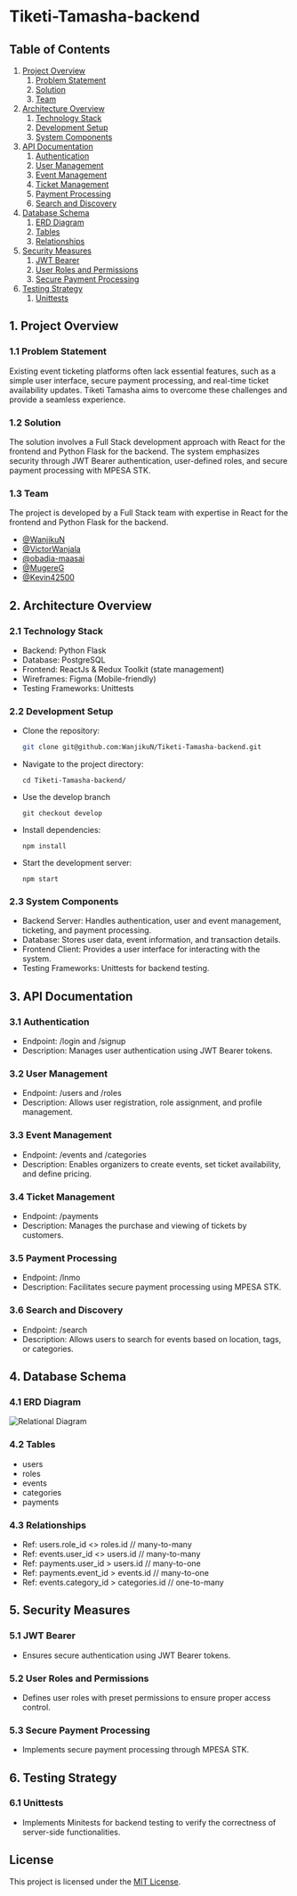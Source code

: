 # Tiketi-Tamasha-backend

## Table of Contents
1. [Project Overview](#project-overview)
   1. [Problem Statement](#problem-statement)
   2. [Solution](#solution)
   3. [Team](#team)
2. [Architecture Overview](#architecture-overview)
   1. [Technology Stack](#technology-stack)
   2. [Development Setup](#development-setup)
   3. [System Components](#system-components)
3. [API Documentation](#api-documentation)
   1. [Authentication](#authentication)
   2. [User Management](#user-management)
   3. [Event Management](#event-management)
   4. [Ticket Management](#ticket-management)
   5. [Payment Processing](#payment-processing)
   6. [Search and Discovery](#search-and-discovery)
4. [Database Schema](#database-schema)
   1. [ERD Diagram](#erd-diagram)
   2. [Tables](#tables)
   3. [Relationships](#relationships)
5. [Security Measures](#security-measures)
   1. [JWT Bearer](#jwt-bearer)
   2. [User Roles and Permissions](#user-roles-and-permissions)
   3. [Secure Payment Processing](#secure-payment-processing)
6. [Testing Strategy](#testing-strategy)
   1. [Unittests](#minitests)
  
## 1. Project Overview<a name="project-overview"></a>

### 1.1 Problem Statement<a name="problem-statement"></a>
Existing event ticketing platforms often lack essential features, such as a simple user interface, secure payment processing, and real-time ticket availability updates. Tiketi Tamasha aims to overcome these challenges and provide a seamless experience.

### 1.2 Solution<a name="solution"></a>
The solution involves a Full Stack development approach with React for the frontend and Python Flask for the backend. The system emphasizes security through JWT Bearer authentication, user-defined roles, and secure payment processing with MPESA STK.

### 1.3 Team<a name="team"></a>
The project is developed by a Full Stack team with expertise in React for the frontend and Python Flask for the backend.
- [@WanjikuN](https://github.com/WanjikuN)
- [@VictorWanjala](https://github.com/VictorWanjala)
- [@obadia-maasai](https://github.com/obadia-maasai)
- [@MugereG](https://github.com/MugereG)
- [@Kevin42500](https://github.com/Kevin42500)

## 2. Architecture Overview<a name="architecture-overview"></a>

### 2.1 Technology Stack<a name="technology-stack"></a>
- Backend: Python Flask
- Database: PostgreSQL
- Frontend: ReactJs & Redux Toolkit (state management)
- Wireframes: Figma (Mobile-friendly)
- Testing Frameworks: Unittests

### 2.2 Development Setup<a name="development-setup"></a>
- Clone the repository:

   ```bash
   git clone git@github.com:WanjikuN/Tiketi-Tamasha-backend.git
    ```
- Navigate to the project directory:
    ```
    cd Tiketi-Tamasha-backend/

    ```
- Use the develop branch
    ```
    git checkout develop
    ```
- Install dependencies:
    ```
    npm install 
    ```
- Start the development server:
    ```
    npm start
    ```

### 2.3 System Components<a name="system-components"></a>
- Backend Server: Handles authentication, user and event management, ticketing, and payment processing.
- Database: Stores user data, event information, and transaction details.
- Frontend Client: Provides a user interface for interacting with the system.
- Testing Frameworks: Unittests for backend testing.

## 3. API Documentation<a name="api-documentation"></a>

### 3.1 Authentication<a name="authentication"></a>
- Endpoint: /login and /signup
- Description: Manages user authentication using JWT Bearer tokens.

### 3.2 User Management<a name="user-management"></a>
- Endpoint: /users and /roles
- Description: Allows user registration, role assignment, and profile management.

### 3.3 Event Management<a name="event-management"></a>
- Endpoint: /events and /categories
- Description: Enables organizers to create events, set ticket availability, and define pricing.

### 3.4 Ticket Management<a name="ticket-management"></a>
- Endpoint: /payments
- Description: Manages the purchase and viewing of tickets by customers.

### 3.5 Payment Processing<a name="payment-processing"></a>
- Endpoint: /lnmo
- Description: Facilitates secure payment processing using MPESA STK.

### 3.6 Search and Discovery<a name="search-and-discovery"></a>
- Endpoint: /search
- Description: Allows users to search for events based on location, tags, or categories.

## 4. Database Schema<a name="database-schema"></a>

### 4.1 ERD Diagram<a name="erd-diagram"></a>
![Relational Diagram](./images/erdiagram.png)

### 4.2 Tables<a name="tables"></a>
- users
- roles
- events
- categories
- payments

### 4.3 Relationships<a name="relationships"></a>
- Ref: users.role_id <> roles.id // many-to-many
- Ref: events.user_id <> users.id // many-to-many
- Ref: payments.user_id > users.id // many-to-one
- Ref: payments.event_id > events.id // many-to-one
- Ref: events.category_id > categories.id // one-to-many
## 5. Security Measures<a name="security-measures"></a>

### 5.1 JWT Bearer<a name="jwt-bearer"></a>
- Ensures secure authentication using JWT Bearer tokens.

### 5.2 User Roles and Permissions<a name="user-roles-and-permissions"></a>
- Defines user roles with preset permissions to ensure proper access control.

### 5.3 Secure Payment Processing<a name="secure-payment-processing"></a>
- Implements secure payment processing through MPESA STK.

## 6. Testing Strategy<a name="testing-strategy"></a>

### 6.1 Unittests<a name="minitests"></a>
- Implements Minitests for backend testing to verify the correctness of server-side functionalities.

## License

This project is licensed under the [MIT License](./LICENSE.md).
